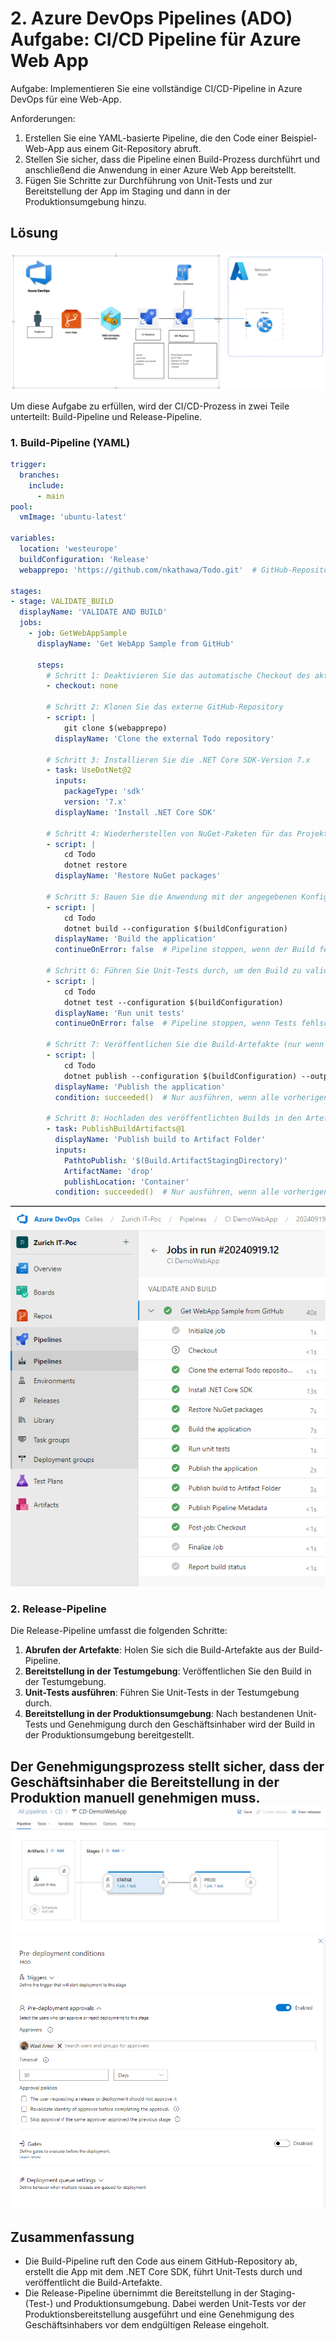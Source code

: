 # 2. Azure DevOps Pipelines (ADO) Aufgabe: CI/CD Pipeline für Azure Web App
Aufgabe: Implementieren Sie eine vollständige CI/CD-Pipeline in Azure DevOps für eine Web-App.


Anforderungen:
1. Erstellen Sie eine YAML-basierte Pipeline, die den Code einer Beispiel-Web-App aus einem Git-Repository abruft.
2. Stellen Sie sicher, dass die Pipeline einen Build-Prozess durchführt und anschließend die Anwendung in einer Azure Web App bereitstellt.
3. Fügen Sie Schritte zur Durchführung von Unit-Tests und zur Bereitstellung der App im Staging und dann in der Produktionsumgebung hinzu.


## Lösung

![Architecture](../Q2/img/q2_3_1.png)

Um diese Aufgabe zu erfüllen, wird der CI/CD-Prozess in zwei Teile unterteilt: Build-Pipeline und Release-Pipeline.

### 1. Build-Pipeline (YAML)

```yaml
trigger: 
  branches:
    include:
      - main
pool:
  vmImage: 'ubuntu-latest'

variables:
  location: 'westeurope'  
  buildConfiguration: 'Release' 
  webapprepo: 'https://github.com/nkathawa/Todo.git'  # GitHub-Repository-URL für die Demo-Web-App

stages:
- stage: VALIDATE_BUILD
  displayName: 'VALIDATE AND BUILD'
  jobs:
    - job: GetWebAppSample
      displayName: 'Get WebApp Sample from GitHub'

      steps:
        # Schritt 1: Deaktivieren Sie das automatische Checkout des aktuellen Azure DevOps-Repositorys
        - checkout: none

        # Schritt 2: Klonen Sie das externe GitHub-Repository
        - script: |
            git clone $(webapprepo)
          displayName: 'Clone the external Todo repository'

        # Schritt 3: Installieren Sie die .NET Core SDK-Version 7.x
        - task: UseDotNet@2
          inputs:
            packageType: 'sdk'
            version: '7.x'
          displayName: 'Install .NET Core SDK'

        # Schritt 4: Wiederherstellen von NuGet-Paketen für das Projekt
        - script: |
            cd Todo
            dotnet restore
          displayName: 'Restore NuGet packages'

        # Schritt 5: Bauen Sie die Anwendung mit der angegebenen Konfiguration
        - script: |
            cd Todo
            dotnet build --configuration $(buildConfiguration)
          displayName: 'Build the application'
          continueOnError: false  # Pipeline stoppen, wenn der Build fehlschlägt

        # Schritt 6: Führen Sie Unit-Tests durch, um den Build zu validieren
        - script: |
            cd Todo
            dotnet test --configuration $(buildConfiguration)
          displayName: 'Run unit tests'
          continueOnError: false  # Pipeline stoppen, wenn Tests fehlschlagen

        # Schritt 7: Veröffentlichen Sie die Build-Artefakte (nur wenn Tests und Build erfolgreich sind)
        - script: |
            cd Todo
            dotnet publish --configuration $(buildConfiguration) --output $(Build.ArtifactStagingDirectory)
          displayName: 'Publish the application'
          condition: succeeded()  # Nur ausführen, wenn alle vorherigen Schritte erfolgreich sind

        # Schritt 8: Hochladen des veröffentlichten Builds in den Artefakt-Ordner
        - task: PublishBuildArtifacts@1
          displayName: 'Publish build to Artifact Folder'
          inputs:
            PathtoPublish: '$(Build.ArtifactStagingDirectory)'  
            ArtifactName: 'drop'  
            publishLocation: 'Container'
          condition: succeeded()  # Nur ausführen, wenn alle vorherigen Schritte erfolgreich sind
```
![Build Steps](../Q2/img/q2_2.png)


### 2. Release-Pipeline

Die Release-Pipeline umfasst die folgenden Schritte:

1. **Abrufen der Artefakte**: Holen Sie sich die Build-Artefakte aus der Build-Pipeline.
2. **Bereitstellung in der Testumgebung**: Veröffentlichen Sie den Build in der Testumgebung.
3. **Unit-Tests ausführen**: Führen Sie Unit-Tests in der Testumgebung durch.
4. **Bereitstellung in der Produktionsumgebung**: Nach bestandenen Unit-Tests und Genehmigung durch den Geschäftsinhaber wird der Build in der Produktionsumgebung bereitgestellt.

Der Genehmigungsprozess stellt sicher, dass der Geschäftsinhaber die Bereitstellung in der Produktion manuell genehmigen muss.
![Build Steps 1](../Q2/img/Q2_4.png)
![Build Steps 2](../Q2/img/Q2_5.png)
---

## Zusammenfassung

- Die Build-Pipeline ruft den Code aus einem GitHub-Repository ab, erstellt die App mit dem .NET Core SDK, führt Unit-Tests durch und veröffentlicht die Build-Artefakte.
- Die Release-Pipeline übernimmt die Bereitstellung in der Staging- (Test-) und Produktionsumgebung. Dabei werden Unit-Tests vor der Produktionsbereitstellung ausgeführt und eine Genehmigung des Geschäftsinhabers vor dem endgültigen Release eingeholt.